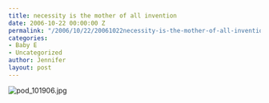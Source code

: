 ```yaml
---
title: necessity is the mother of all invention
date: 2006-10-22 00:00:00 Z
permalink: "/2006/10/22/20061022necessity-is-the-mother-of-all-invention/"
categories:
- Baby E
- Uncategorized
author: Jennifer
layout: post
---
```


<img id="image45" alt="pod_101906.jpg" src="http://static.squarespace.com/static/50db6bb3e4b015296cd43789/50dfa5b1e4b0dc6320e0b5ea/50dfa5b1e4b0dc6320e0b60a/1161538638000/?format=original" />
